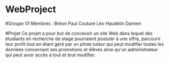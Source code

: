 # WebProject
#Groupe 01
Membres :
Bréon Paul
Couture Léo
Haudelin Damien

#Projet
Ce projet a pour but de concevoir un site Web dans lequel des étudiants en recherche de stage pourraient postuler à une offre, parcourir leur profil tout en étant géré par un pilote tuteur qui peut modifier toutes les données concernant ses promotions et élèves ainsi qu'un administrateur qui peut avoir accès à tout et tout modifier.
